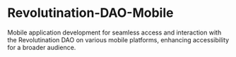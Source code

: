 # Revolutination-DAO-Mobile
Mobile application development for seamless access and interaction with the Revolutination DAO on various mobile platforms, enhancing accessibility for a broader audience.

